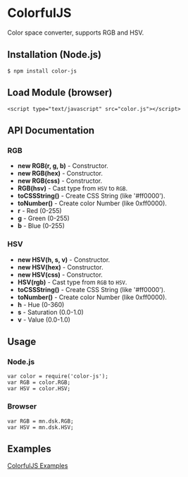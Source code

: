 # ColorfulJS

Color space converter, supports RGB and HSV.

## Installation (Node.js)

    $ npm install color-js

## Load Module (browser)

    <script type="text/javascript" src="color.js"></script>

## API Documentation

### RGB

* **new RGB(r, g, b)** - Constructor.
* **new RGB(hex)** - Constructor.
* **new RGB(css)** - Constructor.
* **RGB(hsv)** - Cast type from `HSV` to `RGB`.
* **toCSSString()** - Create CSS String (like '#ff0000').
* **toNumber()** - Create color Number (like 0xff0000).
* **r** - Red (0-255)
* **g** - Green (0-255)
* **b** - Blue (0-255)

### HSV

* **new HSV(h, s, v)** - Constructor.
* **new HSV(hex)** - Constructor.
* **new HSV(css)** - Constructor.
* **HSV(rgb)** - Cast type from `RGB` to `HSV`.
* **toCSSString()** - Create CSS String (like '#ff0000').
* **toNumber()** - Create color Number (like 0xff0000).
* **h** - Hue (0-360)
* **s** - Saturation (0.0-1.0)
* **v** - Value (0.0-1.0)

## Usage

### Node.js

    var color = require('color-js');
    var RGB = color.RGB;
    var HSV = color.HSV;


### Browser

    var RGB = mn.dsk.RGB;
    var HSV = mn.dsk.HSV;

## Examples

[ColorfulJS Examples](http://minodisk.github.com/colorful-js/examples/)
